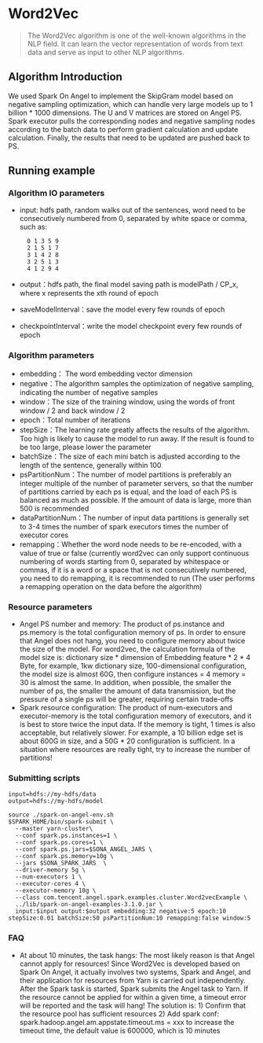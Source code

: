 # Word2Vec

>  The Word2Vec algorithm is one of the well-known algorithms in the NLP field. It can learn the vector representation of words from text data and serve as input to other NLP algorithms.

##  Algorithm Introduction

We used Spark On Angel to implement the SkipGram model based on negative sampling optimization, which can handle very large models up to 1 billion * 1000 dimensions. The U and V matrices are stored on Angel PS. Spark executor pulls the corresponding nodes and negative sampling nodes according to the batch data to perform gradient calculation and update calculation. Finally, the results that need to be updated are pushed back to PS.

## Running example

### Algorithm IO parameters
  - input: hdfs path, random walks out of the sentences, word need to be consecutively numbered from 0, separated by white space or comma, such as:
  
          0 1 3 5 9
          2 1 5 1 7
          3 1 4 2 8
          3 2 5 1 3
          4 1 2 9 4
  - output：hdfs path, the final model saving path is modelPath / CP_x, where x represents the xth round of epoch
  - saveModelInterval：save the model every few rounds of epoch
  - checkpointInterval：write the model checkpoint every few rounds of epoch
  
### Algorithm parameters

  - embedding： The word embedding vector dimension
  - negative：The algorithm samples the optimization of negative sampling, indicating the number of negative samples
  - window：The size of the training window, using the words of front window / 2 and back window / 2
  - epoch：Total number of iterations
  - stepSize：The learning rate greatly affects the results of the algorithm. Too high is likely to cause the model to run away. If the result is found to be too large, please lower the parameter
  - batchSize：The size of each mini batch is adjusted according to the length of the sentence, generally within 100
  - psPartitionNum：The number of model partitions is preferably an integer multiple of the number of parameter servers, so that the number of partitions carried by each ps is equal, and the load of each PS is balanced as much as possible. If the amount of data is large, more than 500 is recommended
  - dataPartitionNum：The number of input data partitions is generally set to 3-4 times the number of spark executors times the number of executor cores
  - remapping：Whether the word node needs to be re-encoded, with a value of true or false (currently word2vec can only support continuous numbering of words starting from 0, separated by whitespace or commas, if it is a word or a space that is not consecutively numbered, you need to do remapping, it is recommended to run (The user performs a remapping operation on the data before the algorithm)

### Resource parameters

  - Angel PS number and memory: The product of ps.instance and ps.memory is the total configuration memory of ps. In order to ensure that Angel does not hang, you need to configure memory about twice the size of the model. For word2vec, the calculation formula of the model size is: dictionary size * dimension of Embedding feature * 2 * 4 Byte, for example, 1kw dictionary size, 100-dimensional configuration, the model size is almost 60G, then configure instances = 4 memory = 30 is almost the same. In addition, when possible, the smaller the number of ps, the smaller the amount of data transmission, but the pressure of a single ps will be greater, requiring certain trade-offs
  - Spark resource configuration: The product of num-executors and executor-memory is the total configuration memory of executors, and it is best to store twice the input data. If the memory is tight, 1 times is also acceptable, but relatively slower. For example, a 10 billion edge set is about 600G in size, and a 50G * 20 configuration is sufficient. In a situation where resources are really tight, try to increase the number of partitions!
  
### Submitting scripts
```
input=hdfs://my-hdfs/data
output=hdfs://my-hdfs/model

source ./spark-on-angel-env.sh
$SPARK_HOME/bin/spark-submit \
  --master yarn-cluster\
  --conf spark.ps.instances=1 \
  --conf spark.ps.cores=1 \
  --conf spark.ps.jars=$SONA_ANGEL_JARS \
  --conf spark.ps.memory=10g \
  --jars $SONA_SPARK_JARS  \
  --driver-memory 5g \
  --num-executors 1 \
  --executor-cores 4 \
  --executor-memory 10g \
  --class com.tencent.angel.spark.examples.cluster.Word2vecExample \
  ../lib/spark-on-angel-examples-3.1.0.jar \
  input:$input output:$output embedding:32 negative:5 epoch:10 stepSize:0.01 batchSize:50 psPartitionNum:10 remapping:false window:5
```

### FAQ
  - At about 10 minutes, the task hangs: The most likely reason is that Angel cannot apply for resources! Since Word2Vec is developed based on Spark On Angel, it actually involves two systems, Spark and Angel, and their application for resources from Yarn is carried out independently. After the Spark task is started, Spark submits the Angel task to Yarn. If the resource cannot be applied for within a given time, a timeout error will be reported and the task will hang! The solution is: 1) Confirm that the resource pool has sufficient resources 2) Add spark conf: spark.hadoop.angel.am.appstate.timeout.ms = xxx to increase the timeout time, the default value is 600000, which is 10 minutes